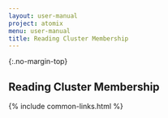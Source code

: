 ```yaml
---
layout: user-manual
project: atomix
menu: user-manual
title: Reading Cluster Membership
---
```


{:.no-margin-top}

## Reading Cluster Membership

{% include common-links.html %}
